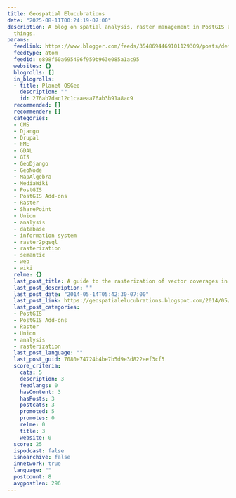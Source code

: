 ```yaml
---
title: Geospatial Elucubrations
date: "2025-08-11T00:24:19-07:00"
description: A blog on spatial analysis, raster management in PostGIS and other related
  things.
params:
  feedlink: https://www.blogger.com/feeds/3548694469101129309/posts/default
  feedtype: atom
  feedid: e898f60a695496f959b963e085a1ac95
  websites: {}
  blogrolls: []
  in_blogrolls:
  - title: Planet OSGeo
    description: ""
    id: 276ab7dac12c1caaeaa76ab3b91a8ac9
  recommended: []
  recommender: []
  categories:
  - CMS
  - Django
  - Drupal
  - FME
  - GDAL
  - GIS
  - GeoDjango
  - GeoNode
  - MapAlgebra
  - MediaWiki
  - PostGIS
  - PostGIS Add-ons
  - Raster
  - SharePoint
  - Union
  - analysis
  - database
  - information system
  - raster2pgsql
  - rasterization
  - semantic
  - web
  - wiki
  relme: {}
  last_post_title: A guide to the rasterization of vector coverages in PostGIS
  last_post_description: ""
  last_post_date: "2014-05-14T05:42:30-07:00"
  last_post_link: https://geospatialelucubrations.blogspot.com/2014/05/a-guide-to-rasterization-of-vector.html
  last_post_categories:
  - PostGIS
  - PostGIS Add-ons
  - Raster
  - Union
  - analysis
  - rasterization
  last_post_language: ""
  last_post_guid: 7080e74724b4be7b5d9e3d822eef3cf5
  score_criteria:
    cats: 5
    description: 3
    feedlangs: 0
    hasContent: 3
    hasPosts: 3
    postcats: 3
    promoted: 5
    promotes: 0
    relme: 0
    title: 3
    website: 0
  score: 25
  ispodcast: false
  isnoarchive: false
  innetwork: true
  language: ""
  postcount: 8
  avgpostlen: 296
---
```

